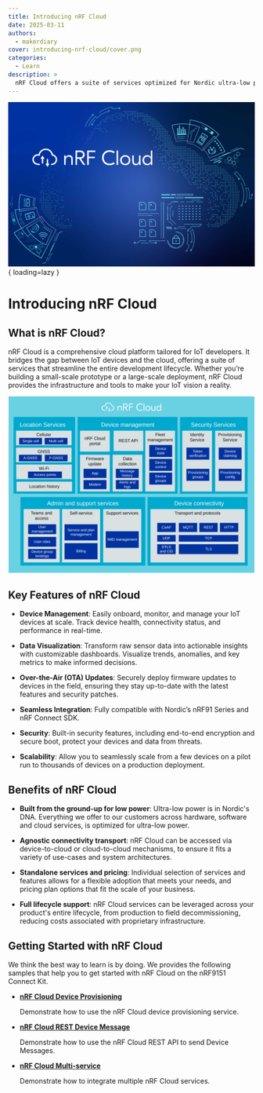 ```yaml
---
title: Introducing nRF Cloud
date: 2025-03-11
authors:
  - makerdiary
cover: introducing-nrf-cloud/cover.png
categories:
  - Learn
description: >
  nRF Cloud offers a suite of services optimized for Nordic ultra-low power wireless devices that supports your IoT deployment throughout its entire lifecycle.
---
```


![](cover.png){ loading=lazy }

# Introducing nRF Cloud

## What is nRF Cloud?

nRF Cloud is a comprehensive cloud platform tailored for IoT developers. It bridges the gap between IoT devices and the cloud, offering a suite of services that streamline the entire development lifecycle. Whether you’re building a small-scale prototype or a large-scale deployment, nRF Cloud provides the infrastructure and tools to make your IoT vision a reality.

![](nrfcloud_architecture.svg)

## Key Features of nRF Cloud

- __Device Management__: Easily onboard, monitor, and manage your IoT devices at scale. Track device health, connectivity status, and performance in real-time.

- __Data Visualization__: Transform raw sensor data into actionable insights with customizable dashboards. Visualize trends, anomalies, and key metrics to make informed decisions.

- __Over-the-Air (OTA) Updates__: Securely deploy firmware updates to devices in the field, ensuring they stay up-to-date with the latest features and security patches.

- __Seamless Integration__: Fully compatible with Nordic’s nRF91 Series and nRF Connect SDK.

- __Security__: Built-in security features, including end-to-end encryption and secure boot, protect your devices and data from threats.

- __Scalability__: Allow you to seamlessly scale from a few devices on a pilot run to thousands of devices on a production deployment.


## Benefits of nRF Cloud

- __Built from the ground-up for low power__: Ultra-low power is in Nordic's DNA. Everything we offer to our customers across hardware, software and cloud services, is optimized for ultra-low power. 

- __Agnostic connectivity transport__: nRF Cloud can be accessed via device-to-cloud or cloud-to-cloud mechanisms, to ensure it fits a variety of use-cases and system architectures.

- __Standalone services and pricing__: Individual selection of services and features allows for a flexible adoption that meets your needs, and pricing plan options that fit the scale of your business.

- __Full lifecycle support__: nRF Cloud services can be leveraged across your product's entire lifecycle, from production to field decommissioning, reducing costs associated with proprietary infrastructure.

## Getting Started with nRF Cloud

We think the best way to learn is by doing. We provides the following samples that help you to get started with nRF Cloud on the nRF9151 Connect Kit.

<div class="grid cards" markdown>

-   __[nRF Cloud Device Provisioning](https://wiki.makerdiary.com/nrf9151-connectkit/guides/ncs/samples/nrf_provisioning)__
  
    Demonstrate how to use the nRF Cloud device provisioning service.

-   __[nRF Cloud REST Device Message](https://wiki.makerdiary.com/nrf9151-connectkit/guides/ncs/samples/nrf_cloud_rest_device_message)__
  
    Demonstrate how to use the nRF Cloud REST API to send Device Messages.

-   __[nRF Cloud Multi-service](https://wiki.makerdiary.com/nrf9151-connectkit/guides/ncs/samples/nrf_cloud_multi_service)__
  
    Demonstrate how to integrate multiple nRF Cloud services.

</div>
